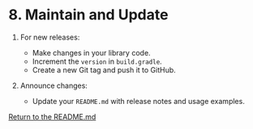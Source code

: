 # 8. Maintain and Update

1. For new releases:

    - Make changes in your library code.
    - Increment the `version` in `build.gradle`.
    - Create a new Git tag and push it to GitHub.
2. Announce changes:

    - Update your `README.md` with release notes and usage examples.

[Return to the README.md](readme.md)
